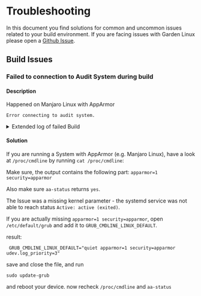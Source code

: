 # Troubleshooting

In this document you find solutions for common and uncommon issues related to your build environment.
If you are facing issues with Garden Linux please open a [Github Issue](https://github.com/gardenlinux/gardenlinux/issues/new/choose).

## Build Issues
<!--  Issue Template

## <Very brief description>
## Description
... 
## <either "Solution" or "Workaround">
...
-->

### Failed to connection to Audit System during build
#### Description
Happened on Manjaro Linux with AppArmor
```
Error connecting to audit system.
```
<details>
  <summary>Extended log of failed Build</summary>
  
```
## executing exec.post
### server:
### metal:
690M    rootfs
174M    output/metal_dev-amd64-dev-local/rootfs.tar.xz
4c580d62ad38ead941ceb7584dcd89c4ee4d17be44fba15773a1b8954b013125
#### building diskimage
  found new fstab in base
  building rawfile
Error connecting to audit system.
Checking that no-one is using this disk right now ... OK

Disk output/metal_dev-amd64-dev-local/rootfs.raw: 2 MiB, 2097152 bytes, 4096 sectors
Units: sectors of 1 * 512 = 512 bytes
Sector size (logical/physical): 512 bytes / 512 bytes
I/O size (minimum/optimal): 512 bytes / 512 bytes

>>> Script header accepted.
>>> Script header accepted.
>>> line 3: unsupported command

New situation:
Leaving.

make: *** [Makefile:148: metal-dev] Error 1
```
</details>  

#### Solution
If you are running a System with AppArmor (e.g. Manjaro Linux),
have a look at `/proc/cmdline` by running `cat /proc/cmdline`:

Make sure, the output contains the following part: `apparmor=1 security=apparmor`

Also make sure `aa-status` returns `yes`.

The Issue was a missing kernel parameter - the systemd service was not able to reach status `Active: active (exited)`.

If you are actually missing `apparmor=1 security=apparmor`, open `/etc/default/grub` and add it to `GRUB_CMDLINE_LINUX_DEFAULT`.

result:

	 GRUB_CMDLINE_LINUX_DEFAULT="quiet apparmor=1 security=apparmor udev.log_priority=3"

save and close the file, and run

	sudo update-grub

and reboot your device. now recheck `/proc/cmdline` and `aa-status`

